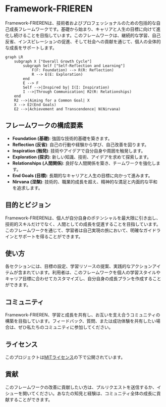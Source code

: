 # Framework-FRIEREN

Framework-FRIERENは、技術者およびプロフェッショナルのための包括的な自己成長フレームワークです。基礎から始まり、キャリアと人生の目標に向けて進化し続けることを目指しています。このフレームワークは、継続的な学習、自己反省、インスピレーションの促進、そして社会への貢献を通じて、個人の全体的な成長をサポートします。

```mermaid
graph LR
    subgraph X ["Overall Growth Cycle"]
        subgraph Self ["Self-Reflection and Learning"]
            F(F: Foundation) --> R(R: Reflection)
            R --> E(E: Exploration)
        end
        E --> F
        Self -->|Inspired by| I(I: Inspiration)
        I -->|Through Communication| R2(R: Relationships)
    end
    R2 -->|Aiming for a Common Goal| X
    X --> E2(End Goals)
    E2 -->|Achievement and Transcendence| N(Nirvana)
```

## フレームワークの構成要素

- **Foundation (基礎)**: 強固な技術的基礎を築きます。
- **Reflection (反省)**: 自己の行動や経験から学び、自己改善を図ります。
- **Inspiration (触発)**: 技術やアイデアで自分自身や周囲を触発します。
- **Exploration (探求)**: 新しい知識、技術、アイデアを求めて探索します。
- **Relationships (人間関係)**: 良好な人間関係を築き、チームワークを強化します。
- **End Goals (目標)**: 長期的なキャリアと人生の目標に向かって進みます。
- **Nirvana (涅槃)**: 技術的、職業的成長を超え、精神的な満足と内面的な平和を追求します。

## 目的とビジョン

Framework-FRIERENは、個人が自分自身のポテンシャルを最大限に引き出し、技術的スキルだけでなく、人間としての成長を促進することを目指しています。このフレームワークを通じて、学習者は自己実現の旅において、明確なガイドラインとサポートを得ることができます。

## 使い方

各セクションには、目標の設定、学習リソースの提案、実践的なアクションアイテムが含まれています。利用者は、このフレームワークを個人の学習スタイルやキャリア目標に合わせてカスタマイズし、自分自身の成長プランを作成することができます。

## コミュニティ

Framework-FRIEREN、学習と成長を共有し、お互いを支え合うコミュニティの構築を目指しています。フィードバック、質問、または成功体験を共有したい場合は、ぜひ私たちのコミュニティに参加してください。

## ライセンス

このプロジェクトは[MITライセンス](LICENSE)の下で公開されています。

## 貢献

このフレームワークの改善に貢献したい方は、プルリクエストを送信するか、イシューを開いてください。あなたの知見と経験は、コミュニティ全体の成長に貢献することができます。

